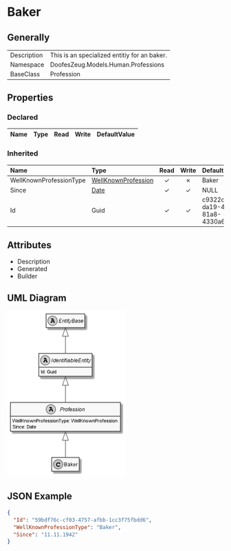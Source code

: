﻿# Baker

## Generally

|||
|:-|:-|
|Description|This is an specialized entitiy for an baker.|
|Namespace|DoofesZeug.Models.Human.Professions|
|BaseClass|Profession|

## Properties

### Declared

|Name|Type|Read|Write|DefaultValue|
|:---|:---|:--:|:---:|:-----------|

### Inherited

|Name|Type|Read|Write|DefaultValue|
|:---|:---|:--:|:---:|:-----------|
|WellKnownProfessionType|[WellKnownProfession](../../Enumerations/DoofesZeug.Models.Human.Professions/WellKnownProfession.md)|&#x2713;|&#x2717;|Baker|
|Since|[Date](../../Models/DoofesZeug.Models.DateAndTime/Date.md)|&#x2713;|&#x2713;|NULL|
|Id|Guid|&#x2713;|&#x2713;|c9322dd1-da19-46a9-81a8-4330a65d5ffe|

## Attributes

- Description
- Generated
- Builder

## UML Diagram

![Baker.png](./Baker.png "Baker")

## JSON Example

```json
{
  "Id": "59bdf76c-cf03-4757-afbb-1cc3f75fbdd6",
  "WellKnownProfessionType": "Baker",
  "Since": "11.11.1942"
}
```


